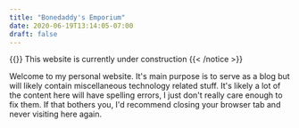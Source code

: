 ```yaml
---
title: "Bonedaddy's Emporium"
date: 2020-06-19T13:14:05-07:00
draft: false
---
```


{{<notice warning>}}
This website is currently under construction
{{< /notice >}}

Welcome to my personal website. It's main purpose is to serve as a blog but will likely contain miscellaneous technology related stuff. It's likely a lot of the content here will have spelling errors, I just don't really care enough to fix them. If that bothers you, I'd recommend closing your browser tab and never visiting here again.